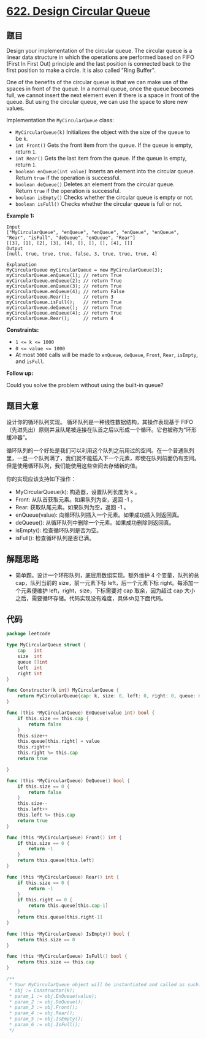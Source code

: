 # [622. Design Circular Queue](https://leetcode.com/problems/design-circular-queue/)


## 题目

Design your implementation of the circular queue. The circular queue is a linear data structure in which the operations are performed based on FIFO (First In First Out) principle and the last position is connected back to the first position to make a circle. It is also called "Ring Buffer".

One of the benefits of the circular queue is that we can make use of the spaces in front of the queue. In a normal queue, once the queue becomes full, we cannot insert the next element even if there is a space in front of the queue. But using the circular queue, we can use the space to store new values.

Implementation the `MyCircularQueue` class:

- `MyCircularQueue(k)` Initializes the object with the size of the queue to be `k`.
- `int Front()` Gets the front item from the queue. If the queue is empty, return `1`.
- `int Rear()` Gets the last item from the queue. If the queue is empty, return `1`.
- `boolean enQueue(int value)` Inserts an element into the circular queue. Return `true` if the operation is successful.
- `boolean deQueue()` Deletes an element from the circular queue. Return `true` if the operation is successful.
- `boolean isEmpty()` Checks whether the circular queue is empty or not.
- `boolean isFull()` Checks whether the circular queue is full or not.

**Example 1:**

```
Input
["MyCircularQueue", "enQueue", "enQueue", "enQueue", "enQueue", "Rear", "isFull", "deQueue", "enQueue", "Rear"]
[[3], [1], [2], [3], [4], [], [], [], [4], []]
Output
[null, true, true, true, false, 3, true, true, true, 4]

Explanation
MyCircularQueue myCircularQueue = new MyCircularQueue(3);
myCircularQueue.enQueue(1); // return True
myCircularQueue.enQueue(2); // return True
myCircularQueue.enQueue(3); // return True
myCircularQueue.enQueue(4); // return False
myCircularQueue.Rear();     // return 3
myCircularQueue.isFull();   // return True
myCircularQueue.deQueue();  // return True
myCircularQueue.enQueue(4); // return True
myCircularQueue.Rear();     // return 4

```

**Constraints:**

- `1 <= k <= 1000`
- `0 <= value <= 1000`
- At most `3000` calls will be made to `enQueue`, `deQueue`, `Front`, `Rear`, `isEmpty`, and `isFull`.

**Follow up:**

Could you solve the problem without using the built-in queue?

## 题目大意

设计你的循环队列实现。 循环队列是一种线性数据结构，其操作表现基于 FIFO（先进先出）原则并且队尾被连接在队首之后以形成一个循环。它也被称为“环形缓冲器”。

循环队列的一个好处是我们可以利用这个队列之前用过的空间。在一个普通队列里，一旦一个队列满了，我们就不能插入下一个元素，即使在队列前面仍有空间。但是使用循环队列，我们能使用这些空间去存储新的值。

你的实现应该支持如下操作：

- MyCircularQueue(k): 构造器，设置队列长度为 k 。
- Front: 从队首获取元素。如果队列为空，返回 -1 。
- Rear: 获取队尾元素。如果队列为空，返回 -1 。
- enQueue(value): 向循环队列插入一个元素。如果成功插入则返回真。
- deQueue(): 从循环队列中删除一个元素。如果成功删除则返回真。
- isEmpty(): 检查循环队列是否为空。
- isFull(): 检查循环队列是否已满。

## 解题思路

- 简单题。设计一个环形队列，底层用数组实现。额外维护 4 个变量，队列的总 cap，队列当前的 size，前一元素下标 left，后一个元素下标 right。每添加一个元素便维护 left，right，size，下标需要对 cap 取余，因为超过 cap 大小之后，需要循环存储。代码实现没有难度，具体sh见下面代码。

## 代码

```go
package leetcode

type MyCircularQueue struct {
	cap   int
	size  int
	queue []int
	left  int
	right int
}

func Constructor(k int) MyCircularQueue {
	return MyCircularQueue{cap: k, size: 0, left: 0, right: 0, queue: make([]int, k)}
}

func (this *MyCircularQueue) EnQueue(value int) bool {
	if this.size == this.cap {
		return false
	}
	this.size++
	this.queue[this.right] = value
	this.right++
	this.right %= this.cap
	return true

}

func (this *MyCircularQueue) DeQueue() bool {
	if this.size == 0 {
		return false
	}
	this.size--
	this.left++
	this.left %= this.cap
	return true
}

func (this *MyCircularQueue) Front() int {
	if this.size == 0 {
		return -1
	}
	return this.queue[this.left]
}

func (this *MyCircularQueue) Rear() int {
	if this.size == 0 {
		return -1
	}
	if this.right == 0 {
		return this.queue[this.cap-1]
	}
	return this.queue[this.right-1]
}

func (this *MyCircularQueue) IsEmpty() bool {
	return this.size == 0
}

func (this *MyCircularQueue) IsFull() bool {
	return this.size == this.cap
}

/**
 * Your MyCircularQueue object will be instantiated and called as such:
 * obj := Constructor(k);
 * param_1 := obj.EnQueue(value);
 * param_2 := obj.DeQueue();
 * param_3 := obj.Front();
 * param_4 := obj.Rear();
 * param_5 := obj.IsEmpty();
 * param_6 := obj.IsFull();
 */
```